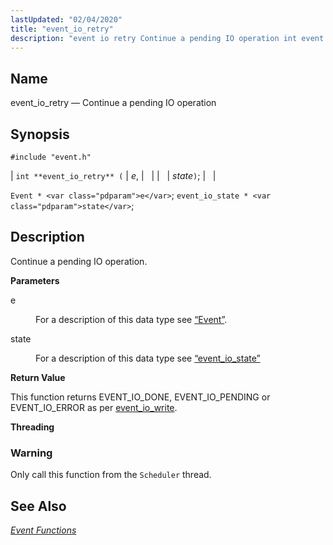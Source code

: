 ```yaml
---
lastUpdated: "02/04/2020"
title: "event_io_retry"
description: "event io retry Continue a pending IO operation int event io retry e state Event e event io state state Continue a pending IO operation e For a description of this data type see Section 68 49 Event state For a description of this data type see Section 68 50..."
---
```


<a name="apis.event_io_retry"></a> 
## Name

event_io_retry — Continue a pending IO operation

## Synopsis

`#include "event.h"`

| `int **event_io_retry** (` | <var class="pdparam">e</var>, |   |
|   | <var class="pdparam">state</var>`)`; |   |

`Event * <var class="pdparam">e</var>`;
`event_io_state * <var class="pdparam">state</var>`;<a name="idp51652752"></a> 
## Description

Continue a pending IO operation.

**<a name="idp51653968"></a> Parameters**

<dl class="variablelist">

<dt>e</dt>

<dd>

For a description of this data type see [“Event”](/momentum/3/3-api/structs-event).

</dd>

<dt>state</dt>

<dd>

For a description of this data type see [“event_io_state”](/momentum/3/3-api/structs-event-io-state)

</dd>

</dl>

**<a name="idp51659680"></a> Return Value**

This function returns EVENT_IO_DONE, EVENT_IO_PENDING or EVENT_IO_ERROR as per [event_io_write](/momentum/3/3-api/apis-event-io-write).

**<a name="idp51661216"></a> Threading**
### Warning

Only call this function from the `Scheduler` thread.

<a name="idp51663520"></a> 
## See Also

[*Event Functions*](/momentum/3/3-api/event)